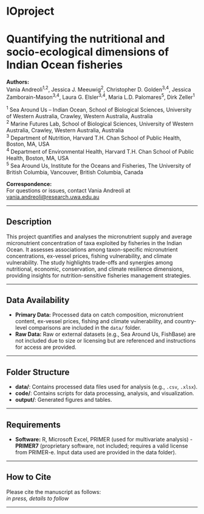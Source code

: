 # IOproject
# Quantifying the nutritional and socio-ecological dimensions of Indian Ocean fisheries

**Authors:**  
Vania Andreoli<sup>1,2</sup>, Jessica J. Meeuwig<sup>2</sup>, Christopher D. Golden<sup>3,4</sup>, Jessica Zamborain-Mason<sup>3,4</sup>, Laura G. Elsler<sup>3,4</sup>, Maria L.D. Palomares<sup>5</sup>, Dirk Zeller<sup>1</sup>

<sup>1</sup> Sea Around Us – Indian Ocean, School of Biological Sciences, University of Western Australia, Crawley, Western Australia, Australia  
<sup>2</sup> Marine Futures Lab, School of Biological Sciences, University of Western Australia, Crawley, Western Australia, Australia  
<sup>3</sup> Department of Nutrition, Harvard T.H. Chan School of Public Health, Boston, MA, USA  
<sup>4</sup> Department of Environmental Health, Harvard T.H. Chan School of Public Health, Boston, MA, USA  
<sup>5</sup> Sea Around Us, Institute for the Oceans and Fisheries, The University of British Columbia, Vancouver, British Columbia, Canada

**Correspondence:**  
For questions or issues, contact Vania Andreoli at vania.andreoli@research.uwa.edu.au

---

## Description

This project quantifies and analyses the micronutrient supply and average micronutrient concentration of taxa exploited by fisheries in the Indian Ocean. It assesses associations among taxon-specific micronutrient concentrations, ex-vessel prices, fishing vulnerability, and climate vulnerability. The study highlights trade-offs and synergies among nutritional, economic, conservation, and climate resilience dimensions, providing insights for nutrition-sensitive fisheries management strategies.

---

## Data Availability

- **Primary Data:** Processed data on catch composition, micronutrient content, ex-vessel prices, fishing and climate vulnerability, and country-level comparisons are included in the `data/` folder.
- **Raw Data:** Raw or external datasets (e.g., Sea Around Us, FishBase) are not included due to size or licensing but are referenced and instructions for access are provided.

---

## Folder Structure

- **data/**: Contains processed data files used for analysis (e.g., `.csv`, `.xlsx`).
- **code/**: Contains scripts for data processing, analysis, and visualization.
- **output/**: Generated figures and tables.

---

## Requirements

- **Software:** R, Microsoft Excel, PRIMER (used for multivariate analysis) - **PRIMER7** (proprietary software, not included; requires a valid license from PRIMER-e. Input data used are provided in the data folder).
  

---
## How to Cite

Please cite the manuscript as follows:  
*in press, details to follow*

---
